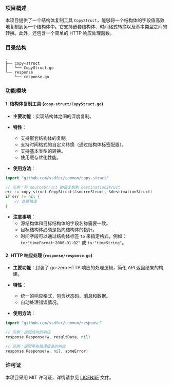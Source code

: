 ### 项目概述

本项目提供了一个结构体复制工具 `CopyStruct`，能够将一个结构体的字段值高效地复制到另一个结构体中。它支持嵌套结构体、时间格式转换以及基本类型之间的转换。此外，还包含一个简单的 HTTP 响应处理函数。

### 目录结构

```
.
├── copy-struct
│   └── CopyStruct.go
└── response
    └── response.go
```


### 功能模块

#### 1. 结构体复制工具 (`copy-struct/CopyStruct.go`)

- **主要功能**：实现结构体之间的深度复制。
- **特性**：
    - 支持嵌套结构体的复制。
    - 支持时间格式的自定义转换（通过结构体标签配置）。
    - 支持基本类型的转换。
    - 使用缓存优化性能。

- **使用方法**：

```go
import "github.com/ssdfcc/common/copy-struct"

// 示例：将 sourceStruct 的值复制到 destinationStruct
err := copy_struct.CopyStruct(&sourceStruct, &destinationStruct)
if err != nil {
    // 处理错误
}
```


- **注意事项**：
    - 源结构体和目标结构体的字段名称需要一致。
    - 目标结构体必须是指向结构体的指针。
    - 时间字段可以通过结构体标签 `to` 来指定格式，例如：`to:"timeFormat:2006-01-02"` 或 `to:"timeString"`。

#### 2. HTTP 响应处理 (`response/response.go`)

- **主要功能**：封装了 go-zero HTTP 响应的处理逻辑，简化 API 返回结果的构建。
- **特性**：
    - 统一的响应格式，包含状态码、消息和数据。
    - 自动处理错误情况。

- **使用方法**：

```go
import "github.com/ssdfcc/common/response"

// 示例：返回成功的响应
response.Response(w, resultData, nil)

// 示例：返回带有错误信息的响应
response.Response(w, nil, someError)
```


### 许可证

本项目采用 MIT 许可证，详情请参见 [LICENSE](LICENSE) 文件。